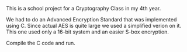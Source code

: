 This is a school project for a Cryptography Class in my 4th year.

We had to do an Advanced Encryption Standard that was implemented using C. Since actual AES is quite large we used a simplified verion on it. This one used only a 16-bit system and an easier S-box encryption. 

Compile the C code and run.
